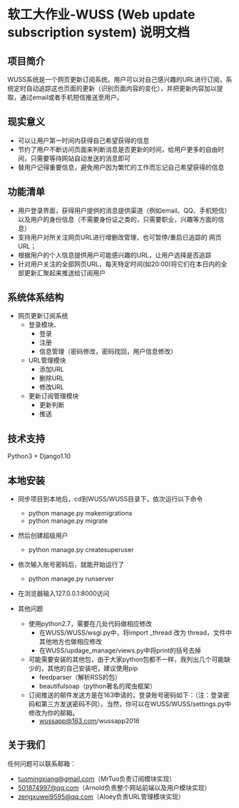 # 软工大作业-WUSS (Web update subscription system) 说明文档
## 项目简介
WUSS系统是一个网页更新订阅系统。用户可以对自己感兴趣的URL进行订阅，系统定时自动追踪这也页面的更新（识别页面内容的变化），并把更新内容加以提取，通过email或者手机短信推送至用户。

## 现实意义
- 可以让用户第一时间内获得自己希望获得的信息
- 节约了用户不断访问页面来判断消息是否更新的时间，给用户更多的自由时间，只需要等待网站自动发送的消息即可
- 替用户记得重要信息，避免用户因为繁忙的工作而忘记自己希望获得的信息

## 功能清单
- 用户登录界面，获得用户提供的消息提供渠道（例如email、QQ、手机短信）以及用户的身份信息（不需要身份证之类的，只需要职业，兴趣等方面的信息）
- 支持用户对所关注网页URL进行增删改管理，也可暂停/重启已追踪的 网页URL；
- 根据用户的个人信息提供用户可能感兴趣的URL，让用户选择是否追踪
- 针对用户关注的全部网页URL，每天特定时间(如20:00)将它们在本日内的全部更新汇聚起来推送给订阅用户	

## 系统体系结构
- 网页更新订阅系统
	- 登录模块、
		- 登录
		- 注册
		- 信息管理（密码修改，密码找回，用户信息修改）
	- URL管理模块
		- 添加URL
		- 删除URL
		- 修改URL
	- 更新订阅管理模块
		- 更新判断
		- 推送

## 技术支持
Python3 + Django1.10

## 本地安装
- 同步项目到本地后，cd到WUSS/WUSS目录下，依次运行以下命令
	- python manage.py makemigrations
	- python manage.py migrate

- 然后创建超级用户
	- python manage.py createsuperuser

- 依次输入账号密码后，就能开始运行了
	- python manage.py runserver

- 在浏览器输入127.0.0.1:8000访问

- 其他问题
	- 使用python2.7，需要在几处代码做相应修改
		- 在WUSS/WUSS/wsgi.py中，将import _thread 改为 thread，文件中其他地方也做相应修改
		- 在WUSS/updage_manage/views.py中将print的括号去掉
	- 可能需要安装的其他包，由于大家python包都不一样，我列出几个可能缺少的，其他的自己安装吧，建议使用pip
		- feedparser（解析RSS的包）
		- beautifulsoap（python著名的爬虫框架）
	- 订阅推送的邮件发送方是在163申请的，登录账号密码如下：（注：登录密码和第三方发送密码不同）。当然，你可以在WUSS/WUSS/settings.py中修改为你的邮箱。
		- wussapp@163.com/wussapp2016

## 关于我们
任何问题可以联系邮箱：
- tuomingxiang@gmail.com（MrTuo负责订阅模块实现）
- 501874997@qq.com（Arnold负责整个网站前端以及用户模块实现）
- zengxuwei9595@qq.com（Aloey负责URL管理模块实现）


